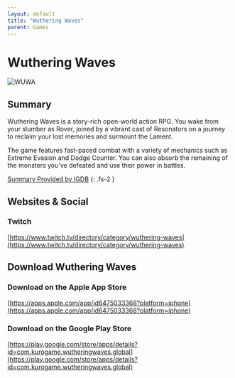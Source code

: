 ```yaml
---
layout: default
title: "Wuthering Waves"
parent: Games
---
```


# Wuthering Waves

![WUWA](https://cdn.discordapp.com/emojis/1323743251664212030.png)

## Summary

Wuthering Waves is a story-rich open-world action RPG. You wake from your slumber as Rover, joined by a vibrant cast of Resonators on a journey to reclaim your lost memories and surmount the Lament.

The game features fast-paced combat with a variety of mechanics such as Extreme Evasion and Dodge Counter. You can also absorb the remaining of the monsters you've defeated and use their power in battles.

[Summary Provided by IGDB](https://www.igdb.com/games/wuthering-waves)
{: .fs-2 }

## Websites & Social

### Twitch

[https://www.twitch.tv/directory/category/wuthering-waves](https://www.twitch.tv/directory/category/wuthering-waves)

## Download Wuthering Waves

### Download on the Apple App Store

[https://apps.apple.com/app/id6475033368?platform=iphone](https://apps.apple.com/app/id6475033368?platform=iphone)

### Download on the Google Play Store

[https://play.google.com/store/apps/details?id=com.kurogame.wutheringwaves.global](https://play.google.com/store/apps/details?id=com.kurogame.wutheringwaves.global)